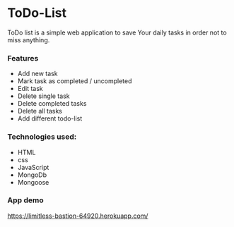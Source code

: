 # ToDo-List

ToDo list is a simple web application to save Your daily tasks in order not to miss anything.

### Features
* Add new task
* Mark task as completed / uncompleted
* Edit task
* Delete single task
* Delete completed tasks
* Delete all tasks
* Add different todo-list

### Technologies used:
* HTML
* css
* JavaScript
* MongoDb
* Mongoose

### App demo
https://limitless-bastion-64920.herokuapp.com/
